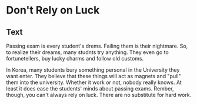 # Don't Rely on Luck

## Text

Passing exam is every student's drems. Failing them is their nightmare. So, to realize their dreams, many studnts try anything. They even go to fortunetellers, buy lucky charms and follow old customs.  

In Korea, many students bury something personal in the University they want enter. They believe that these things will act as magnets and "pull" them into the university. Whether it work or not, nobody really knows. At least it does ease the students' minds about passing exams. Rember, though, you can't always rely on luck. There are no substitute for hard work. 
